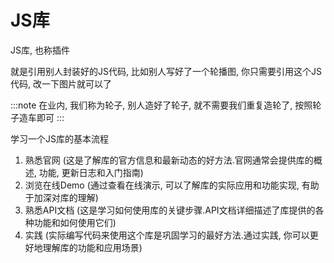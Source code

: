 # JS库

JS库, 也称插件

就是引用别人封装好的JS代码, 比如别人写好了一个轮播图, 你只需要引用这个JS代码, 改一下图片就可以了

:::note
在业内, 我们称为轮子, 别人造好了轮子, 就不需要我们重复造轮了, 按照轮子造车即可
:::

学习一个JS库的基本流程

1. 熟悉官网 (这是了解库的官方信息和最新动态的好方法.官网通常会提供库的概述, 功能, 更新日志和入门指南)
2. 浏览在线Demo (通过查看在线演示, 可以了解库的实际应用和功能实现, 有助于加深对库的理解)
3. 熟悉API文档 (这是学习如何使用库的关键步骤.API文档详细描述了库提供的各种功能和如何使用它们)
4. 实践 (实际编写代码来使用这个库是巩固学习的最好方法.通过实践, 你可以更好地理解库的功能和应用场景)
